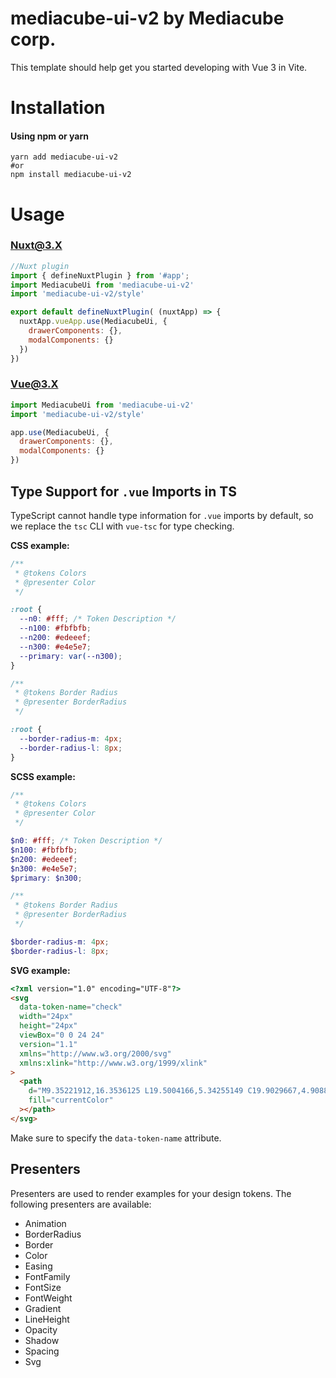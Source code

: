 # mediacube-ui-v2 by Mediacube corp.

This template should help get you started developing with Vue 3 in Vite.

# Installation #
####  Using npm or yarn

```shell
yarn add mediacube-ui-v2
#or
npm install mediacube-ui-v2
```

# Usage #
###  Nuxt@3.X
```js
//Nuxt plugin
import { defineNuxtPlugin } from '#app';
import MediacubeUi from 'mediacube-ui-v2'
import 'mediacube-ui-v2/style'

export default defineNuxtPlugin( (nuxtApp) => {
  nuxtApp.vueApp.use(MediacubeUi, {
    drawerComponents: {},
    modalComponents: {}
  })
})
```
###  Vue@3.X
```js
import MediacubeUi from 'mediacube-ui-v2'
import 'mediacube-ui-v2/style'

app.use(MediacubeUi, {
  drawerComponents: {},
  modalComponents: {}
})
```

## Type Support for `.vue` Imports in TS

TypeScript cannot handle type information for `.vue` imports by default, so we replace the `tsc` CLI with `vue-tsc` for type checking.

 **CSS example:**

 ```css
 /**
  * @tokens Colors
  * @presenter Color
  */

 :root {
   --n0: #fff; /* Token Description */
   --n100: #fbfbfb;
   --n200: #edeeef;
   --n300: #e4e5e7;
   --primary: var(--n300);
 }

 /**
  * @tokens Border Radius
  * @presenter BorderRadius
  */

 :root {
   --border-radius-m: 4px;
   --border-radius-l: 8px;
 }
 ```

 **SCSS example:**

 ```scss
 /**
  * @tokens Colors
  * @presenter Color
  */

 $n0: #fff; /* Token Description */
 $n100: #fbfbfb;
 $n200: #edeeef;
 $n300: #e4e5e7;
 $primary: $n300;

 /**
  * @tokens Border Radius
  * @presenter BorderRadius
  */

 $border-radius-m: 4px;
 $border-radius-l: 8px;
 ```

 **SVG example:**

 ```html
 <?xml version="1.0" encoding="UTF-8"?>
 <svg
   data-token-name="check"
   width="24px"
   height="24px"
   viewBox="0 0 24 24"
   version="1.1"
   xmlns="http://www.w3.org/2000/svg"
   xmlns:xlink="http://www.w3.org/1999/xlink"
 >
   <path
     d="M9.35221912,16.3536125 L19.5004166,5.34255149 C19.9029667,4.90884428 20.5808871,4.88358644 21.0145944,5.28613652 C21.4483016,5.6886866 21.4735594,6.36660707 21.0710093,6.80031428 L10.1375155,18.6574532 C9.71359736,19.1141823 8.99084087,19.1141823 8.56692275,18.6574532 L3.28613652,12.890538 C2.88358644,12.4568308 2.90884428,11.7789103 3.34255149,11.3763602 C3.77625869,10.9738101 4.45417917,10.999068 4.85672925,11.4327752 L9.35221912,16.3536125 Z"
     fill="currentColor"
   ></path>
 </svg>
 ```

 Make sure to specify the `data-token-name` attribute.

 ## Presenters

 Presenters are used to render examples for your design tokens. The following presenters are available:

   - Animation
   - BorderRadius
   - Border
   - Color
   - Easing
   - FontFamily
   - FontSize
   - FontWeight
   - Gradient
   - LineHeight
   - Opacity
   - Shadow
   - Spacing
   - Svg

[//]: # (## Available Types)
[//]: # ({{types}})
[//]: # ()
[//]: # (## Available style tokens)
[//]: # ({{tokens}})